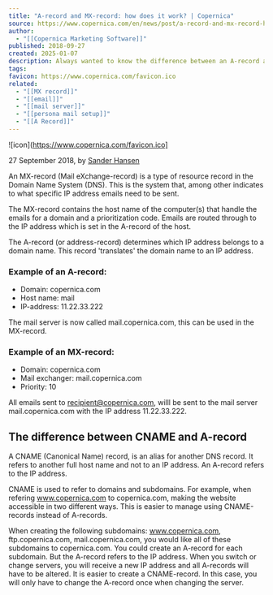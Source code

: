 ```yaml
---
title: "A-record and MX-record: how does it work? | Copernica"
source: https://www.copernica.com/en/news/post/a-record-and-mx-record-how-does-it-work
author:
  - "[[Copernica Marketing Software]]"
published: 2018-09-27
created: 2025-01-07
description: Always wanted to know the difference between an A-record and a MX-record? Discover the answer here at Copernica Marketing Software.
tags: 
favicon: https://www.copernica.com/favicon.ico
related:
  - "[[MX record]]"
  - "[[email]]"
  - "[[mail server]]"
  - "[[persona mail setup]]"
  - "[[A Record]]"
---
```

![icon](https://www.copernica.com/favicon.ico]

27 September 2018, by [Sander Hansen](https://www.copernica.com/en/news/author/26548)

An MX-record (Mail eXchange-record) is a type of resource record in the Domain Name System (DNS). This is the system that, among other indicates to what specific IP address emails need to be sent.

The MX-record contains the host name of the computer(s) that handle the emails for a domain and a prioritization code. Emails are routed through to the IP address which is set in the A-record of the host.

The A-record (or address-record) determines which IP address belongs to a domain name. This record 'translates' the domain name to an IP address.

### Example of an A-record:

- Domain: copernica.com
- Host name: mail
- IP-address: 11.22.33.222

The mail server is now called mail.copernica.com, this can be used in the MX-record.

### Example of an MX-record:

- Domain: copernica.com
- Mail exchanger: mail.copernica.com
- Priority: 10

All emails sent to recipient@copernica.com, willl be sent to the mail server mail.copernica.com with the IP address 11.22.33.222.

## The difference between CNAME and A-record

A CNAME (Canonical Name) record, is an alias for another DNS record. It refers to another full host name and not to an IP address. An A-record refers to the IP address.

CNAME is used to refer to domains and subdomains. For example, when refering www.copernica.com to copernica.com, making the website accessible in two different ways. This is easier to manage using CNAME-records instead of A-records.

When creating the following subdomains: www.copernica.com, ftp.copernica.com, mail.copernica.com, you would like all of these subdomains to copernica.com. You could create an A-record for each subdomain. But the A-record refers to the IP address. When you switch or change servers, you will receive a new IP address and all A-records will have to be altered. It is easier to create a CNAME-record. In this case, you will only have to change the A-record once when changing the server.